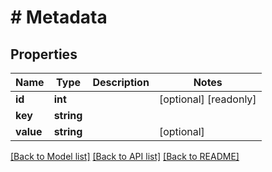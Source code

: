 # # Metadata

## Properties

Name | Type | Description | Notes
------------ | ------------- | ------------- | -------------
**id** | **int** |  | [optional] [readonly]
**key** | **string** |  |
**value** | **string** |  | [optional]

[[Back to Model list]](../../README.md#models) [[Back to API list]](../../README.md#endpoints) [[Back to README]](../../README.md)

